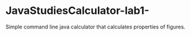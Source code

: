 # JavaStudiesCalculator-lab1-

Simple command line java calculator that calculates properties of figures.
